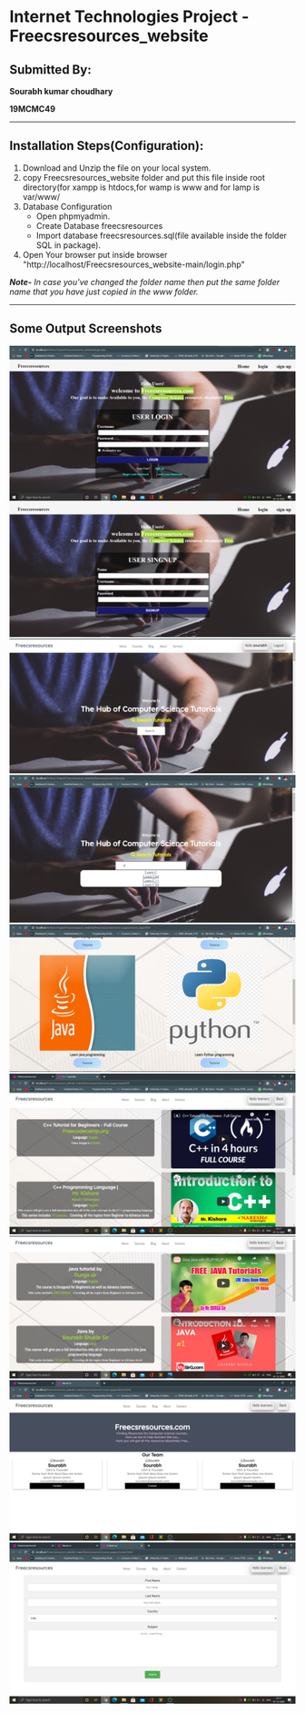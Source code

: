 # Internet Technologies Project - Freecsresources_website
## Submitted By:
**Sourabh kumar choudhary**

**19MCMC49**

---

## Installation Steps(Configuration):
1. Download and Unzip the file on your local system.
2. copy Freecsresources_website folder and put this file inside root directory(for xampp is htdocs,for wamp is www and for lamp is var/www/
3. Database Configuration
   - Open phpmyadmin.
   - Create Database freecsresources
   - Import database freecsresources.sql(file available inside the folder SQL in package).
4. Open Your browser put inside browser "http://localhost/Freecsresources_website-main/login.php"

***Note-***
_In case you've changed the folder name then put the same folder name that you have just copied in the www folder._

---

## Some Output Screenshots
![Login](https://github.com/sourabhskc/Freecsresources_website/blob/main/Website_Screenshots/Home_OR_Login_Page.png)
![Signup](https://github.com/sourabhskc/Freecsresources_website/blob/main/Website_Screenshots/signup.png)
![Website](https://github.com/sourabhskc/Freecsresources_website/blob/main/Website_Screenshots/Website_Homepage_After_Login.png)
![Ajax_searching](https://github.com/sourabhskc/Freecsresources_website/blob/main/Website_Screenshots/Ajax_searching.png)
![Course](https://github.com/sourabhskc/Freecsresources_website/blob/main/Website_Screenshots/Course_page.png)
![CPP](https://github.com/sourabhskc/Freecsresources_website/blob/main/Website_Screenshots/CPP_tutorial_page.png)
![Java](https://github.com/sourabhskc/Freecsresources_website/blob/main/Website_Screenshots/Java_tutorial_page.png)
![About](https://github.com/sourabhskc/Freecsresources_website/blob/main/Website_Screenshots/About_page.png)
![Contact](https://github.com/sourabhskc/Freecsresources_website/blob/main/Website_Screenshots/Contact_page.png)


